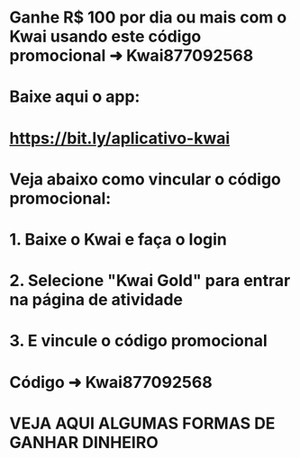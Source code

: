 # Ganhe R$ 100 por dia ou mais com o Kwai usando este código promocional ➜ Kwai877092568

# Baixe aqui o app:
# https://bit.ly/aplicativo-kwai
 
# Veja abaixo como vincular o código promocional:

# 1. Baixe o Kwai e faça o login 

# 2. Selecione "Kwai Gold" para entrar na página de atividade 

# 3. E vincule o código promocional
# Código ➜ Kwai877092568

# VEJA AQUI ALGUMAS FORMAS DE GANHAR DINHEIRO
